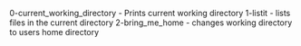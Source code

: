 0-current_working_directory - Prints current working directory
1-listit - lists files in the current directory
2-bring_me_home - changes working directory to users home directory
